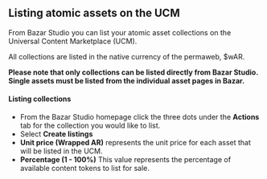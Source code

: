 ## Listing atomic assets on the UCM

From Bazar Studio you can list your atomic asset collections on the Universal Content Marketplace (UCM).

All collections are listed in the native currency of the permaweb, $wAR.

**Please note that only collections can be listed directly from Bazar Studio. Single assets must be listed from the individual asset pages in Bazar.**

#### Listing collections

- From the Bazar Studio homepage click the three dots under the **Actions** tab for the collection you would like to list.
- Select **Create listings**
- **Unit price (Wrapped AR)** represents the unit price for each asset that will be listed in the UCM.
- **Percentage (1 - 100%)** This value represents the percentage of available content tokens to list for sale.
